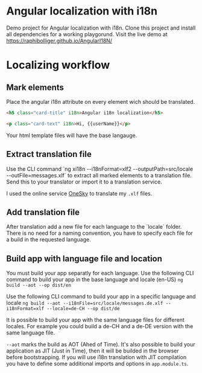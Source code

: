 [//]: # (ng build --aot --prod --i18nFile=src/locale/messages.de.xlf --i18nFormat=xlf --locale=de-CH --op docs/de  --base-href=/AngularI18N/de/)

# Angular localization with i18n
Demo project for Angular localization with i18n. Clone this project and install all dependencies for a working playgorund.
Visit the live demo at https://raphibolliger.github.io/AngularI18N/

# Localizing workflow

## Mark elements

Place the angular i18n attribute on every element wich should be translated.
```html
<h5 class="card-title" i18n>Angular i18n localization</h5>
```
```html
<p class="card-text" i18n>Hi, {{userName}}</p>
```
Your html template files will have the base langauge.

## Extract translation file
Use the CLI command
`ng xi18n --i18nFormat=xlf2 --outputPath=src/locale --outFile=messages.xlf´ to extract all marked elements to a translation file.
Send this to your translator or import it to a translation service.

I used the online service [OneSky](https://www.oneskyapp.com/) to translate my `.xlf` files.

## Add translation file
After translation add a new file for each language to the ´locale´ folder.
There is no need for a naming convention, you have to specify each file for a build in the requested language.

## Build app with language file and location
You must build your app separatly for each language.
Use the following CLI command to build your app in the base language and locale (en-US)
`ng build --aot --op dist/en`

Use the following CLI command to build your app in a specific language and locale
`ng build --aot --i18nFile=src/locale/messages.de.xlf --i18nFormat=xlf --locale=de-CH --op dist/de`

It is possible to build your app with the same language files for different locales.
For example you could build a de-CH and a de-DE version with the same language file.

`--aot` marks the build as AOT (Ahed of Time). It's also possible to build your application as JIT (Just in Time), then it will be builded in the browser before bootstrapping.
If you will use i18n translation with JIT compilation you have to define some additional imports and options in `app.module.ts`.

